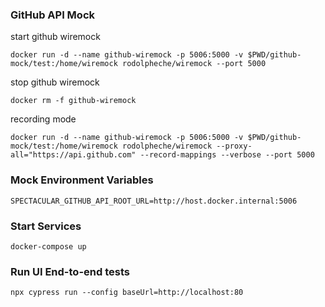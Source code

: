 ### GitHub API Mock
start github wiremock
```
docker run -d --name github-wiremock -p 5006:5000 -v $PWD/github-mock/test:/home/wiremock rodolpheche/wiremock --port 5000
```
stop github wiremock
```
docker rm -f github-wiremock
```
recording mode
```
docker run -d --name github-wiremock -p 5006:5000 -v $PWD/github-mock/test:/home/wiremock rodolpheche/wiremock --proxy-all="https://api.github.com" --record-mappings --verbose --port 5000
```

### Mock Environment Variables
```
SPECTACULAR_GITHUB_API_ROOT_URL=http://host.docker.internal:5006
```

### Start Services
```
docker-compose up
```

### Run UI End-to-end tests
```
npx cypress run --config baseUrl=http://localhost:80
```